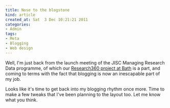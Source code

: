 ```yaml
---
title: Nose to the blogstone
kind: article
created_at: Sat  3 Dec 10:21:21 2011
categories:
- Admin
tags:
- Meta
- Blogging
- Web design
---
```


Well, I'm just back from the launch meeting of the JISC Managing Research Data
programme, of which our [Research360 project at Bath][] is a part, and coming
to terms with the fact that blogging is now an inescapable part of my job.

  [Research360 project at Bath]: http://blogs.bath.ac.uk/research360

Looks like it's time to get back into my blogging rhythm once more. Time to
make a few tweaks that I've been planning to the layout too. Let me know what
you think.
